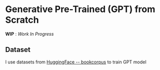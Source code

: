 # Generative Pre-Trained (GPT) from Scratch

**WIP** : *Work In Progress*

## Dataset
I use datasets from [HuggingFace -- bookcorpus](https://huggingface.co/datasets/bookcorpus) to train GPT model

